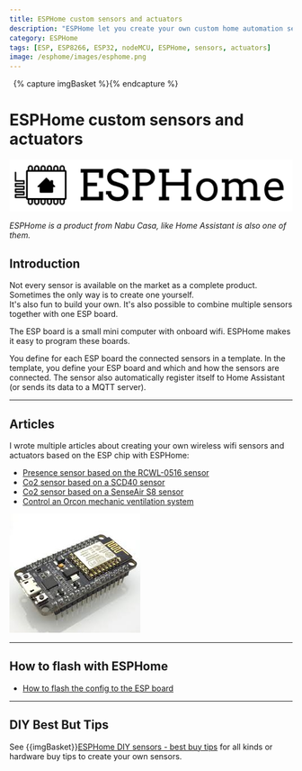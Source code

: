```yaml
---
title: ESPHome custom sensors and actuators
description: "ESPHome let you create your own custom home automation sensors and actuators."
category: ESPHome
tags: [ESP, ESP8266, ESP32, nodeMCU, ESPHome, sensors, actuators]
image: /esphome/images/esphome.png
---
```

{% capture imgBasket %}<img src="images/basket.png" alt="" style="margin-right:5px;margin-top:4px;padding-right:2px;float:left"/>{% endcapture %}

# ESPHome custom sensors and actuators

![ESPHome logo](images/esphome.png)

*ESPHome is a product from Nabu Casa, like Home Assistant is also one of them.*

## Introduction

Not every sensor is available on the market as a complete product.
Sometimes the only way is to create one yourself.\
It's also fun to build your own. 
It's also possible to combine multiple sensors together with one ESP board.

The ESP board is a small mini computer with onboard wifi. ESPHome makes it easy to program these boards.

You define for each ESP board the connected sensors in a template. In the template, you define your ESP board and which and how the sensors are connected.
The sensor also automatically register itself to Home Assistant (or sends its data to a MQTT server).

---

## Articles

I wrote multiple articles about creating your own wireless wifi sensors and actuators based on the ESP chip with ESPHome:

* [Presence sensor based on the RCWL-0516 sensor](microwave_radar_sensor_rcwl-0516)
* [Co2 sensor based on a SCD40 sensor](co2_scd40)
* [Co2 sensor based on a SenseAir S8 sensor](co2_senseair_s8_sensor)
* [Control an Orcon mechanic ventilation system](orcon_mechanic_ventilation)

![ESP8266 NodeMCU v3](images/esp8266_nodemcu.jpg)

---

## How to flash with ESPHome
* [How to flash the config to the ESP board](esphome_flashing)

---

## DIY Best But Tips

See {{imgBasket}}[ESPHome DIY sensors - best buy tips](../buy/esphome_diy) for all kinds or hardware buy tips to create your own sensors.

